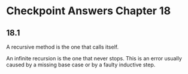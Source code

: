 # Checkpoint Answers Chapter 18 #
## 18.1 ##
A recursive method is the one that calls itself.  

An infinite recursion is the one that never stops. This is an error usually caused by a missing base case or by a faulty inductive step.  